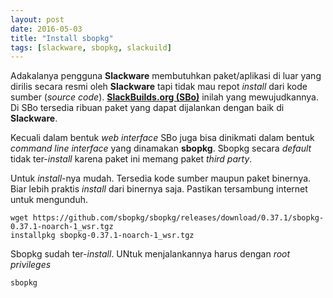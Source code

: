 ```yaml
---
layout: post
date: 2016-05-03
title: "Install sbopkg"
tags: [slackware, sbopkg, slackuild]
---
```

Adakalanya pengguna **Slackware** membutuhkan paket/aplikasi di luar yang dirilis secara resmi oleh **Slackware** tapi tidak mau repot _install_ dari kode sumber (_source code_). [**SlackBuilds.org (SBo)**](http://slackbuilds.org) inilah yang mewujudkannya. Di SBo tersedia ribuan paket yang dapat dijalankan dengan baik di **Slackware**.

Kecuali dalam bentuk _web interface_ SBo juga bisa dinikmati dalam bentuk _command line interface_ yang dinamakan **sbopkg**. Sbopkg secara _default_ tidak ter-_install_ karena paket ini memang paket _third party_.

Untuk _install_-nya mudah. Tersedia kode sumber maupun paket binernya. Biar lebih praktis _install_ dari binernya saja. Pastikan tersambung internet untuk mengunduh.

```
wget https://github.com/sbopkg/sbopkg/releases/download/0.37.1/sbopkg-0.37.1-noarch-1_wsr.tgz
installpkg sbopkg-0.37.1-noarch-1_wsr.tgz
```

Sbopkg sudah ter-_install_. UNtuk menjalankannya harus dengan _root privileges_
```
sbopkg
```
